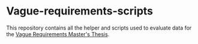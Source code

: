 # Vague-requirements-scripts
This repository contains all the helper and scripts used to evaluate data for the [Vague Requirements Master's Thesis](https://github.com/HaaLeo/Vague-Requirements).
